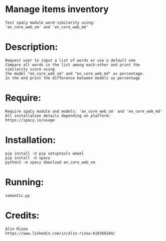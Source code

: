 
# **Manage items inventory**
    Test spaCy module word similarity using:
    'en_core_web_sm' and 'en_core_web_md' 

# **Description:**
    Request user to input a list of words or use a default one
    Compare all words in the list among each-other and print the similarity score using
    the model "en_core_web_sm" and "en_core_web_md" as percentage. 
    In the end print the difference between models as percentage

# **Require:**
    Require spaCy module and models: 'en_core_web_sm' and 'en_core_web_md'
    All installation details depending on platform:
    https://spacy.io/usage
    

# **Installation:**
    pip install -U pip setuptools wheel
    pip install -U spacy
    python3 -m spacy download en_core_web_sm
    
# **Running:**
    semantic.py

# **Credits:**
    Alin Rizea
    https://www.linkedin.com/in/alin-rizea-b10368104/
